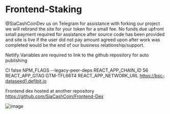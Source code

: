 # Frontend-Staking

@SiaCashCoinDev us on Telegram for assistance with forking our project we will rebrand the site for your token for a small fee. No funds due upfront small payment required for assistance after source code has been provided and site is live if the user did not pay amount agreed upon after work was completed would be the end of our business relationship/support.

Netlify Variables are required to link to the github repository for auto publishing 

CI                     false
NPM_FLAGS              --legacy-peer-deps
REACT_APP_CHAIN_ID     56
REACT_APP_GTAG         GTM-TFL66T4
REACT_APP_NETWORK_URL  https://bsc-dataseed1.defibit.io

Frontend dex hosted at another repository https://github.com/SiaCashCoin/Frontend-Dex


![image](https://user-images.githubusercontent.com/39414933/218894001-aecc2387-5370-4bb0-9914-72ca425ee8e7.png)
